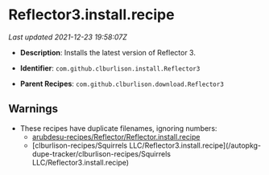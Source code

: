 # Reflector3.install.recipe

_Last updated 2021-12-23 19:58:07Z_

- **Description**: Installs the latest version of Reflector 3.

- **Identifier**: `com.github.clburlison.install.Reflector3`

- **Parent Recipes**: `com.github.clburlison.download.Reflector3`

## Warnings

- These recipes have duplicate filenames, ignoring numbers:
    - [arubdesu-recipes/Reflector/Reflector.install.recipe](/autopkg-dupe-tracker/arubdesu-recipes/Reflector/Reflector.install.recipe)
    - [clburlison-recipes/Squirrels LLC/Reflector3.install.recipe](/autopkg-dupe-tracker/clburlison-recipes/Squirrels LLC/Reflector3.install.recipe)